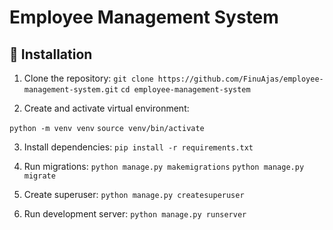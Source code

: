 # Employee Management System

## 🚀 Installation

1. Clone the repository:
`git clone https://github.com/FinuAjas/employee-management-system.git`
`cd employee-management-system`

2. Create and activate virtual environment:

`python -m venv venv`
`source venv/bin/activate`

3. Install dependencies:
`pip install -r requirements.txt`

4. Run migrations:
`python manage.py makemigrations`
`python manage.py migrate`

5. Create superuser:
`python manage.py createsuperuser`

6. Run development server:
`python manage.py runserver`